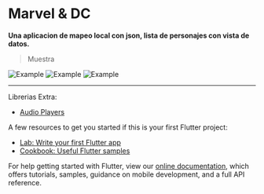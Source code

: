 # Marvel & DC
**Una aplicacion de mapeo local con json, lista de personajes con vista de datos.**

>Muestra

![Example](https://github.com/MariaDelCarmenHernandezDiaz/Marvel-DC/blob/master/1.jpg "Marvel-DC")
![Example](https://github.com/MariaDelCarmenHernandezDiaz/Marvel-DC/blob/master/2.jpg "Marvel-DC")
![Example](https://github.com/MariaDelCarmenHernandezDiaz/Marvel-DC/blob/master/3.jpg "Marvel-DC")

***

Librerias Extra:
- [Audio Players](https://pub.dev/packages/audioplayers)

A few resources to get you started if this is your first Flutter project:

- [Lab: Write your first Flutter app](https://flutter.dev/docs/get-started/codelab)
- [Cookbook: Useful Flutter samples](https://flutter.dev/docs/cookbook)

For help getting started with Flutter, view our
[online documentation](https://flutter.dev/docs), which offers tutorials,
samples, guidance on mobile development, and a full API reference.
